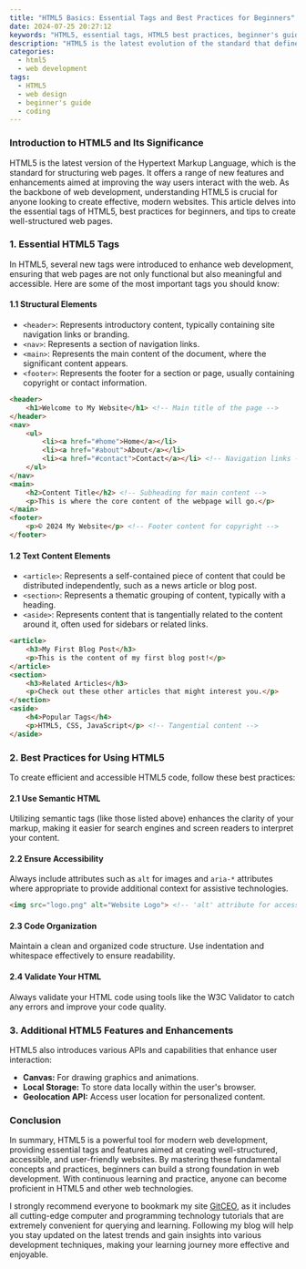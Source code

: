```yaml
---
title: "HTML5 Basics: Essential Tags and Best Practices for Beginners"
date: 2024-07-25 20:27:12
keywords: "HTML5, essential tags, HTML5 best practices, beginner's guide to HTML5, web development, HTML structure"
description: "HTML5 is the latest evolution of the standard that defines HTML. This article covers essential HTML5 tags, best practices for beginners, and tips for creating well-structured and efficient web pages. You'll learn about semantic HTML, accessibility, and modern web features that enhance user experience. Perfect for newcomers to web development, this guide provides hands-on examples and clear explanations, ensuring a solid understanding of HTML5 fundamentals."
categories:
  - html5
  - web development
tags:
  - HTML5
  - web design
  - beginner's guide
  - coding
---
```


### Introduction to HTML5 and Its Significance

HTML5 is the latest version of the Hypertext Markup Language, which is the standard for structuring web pages. It offers a range of new features and enhancements aimed at improving the way users interact with the web. As the backbone of web development, understanding HTML5 is crucial for anyone looking to create effective, modern websites. This article delves into the essential tags of HTML5, best practices for beginners, and tips to create well-structured web pages.

<!-- more -->

### 1. Essential HTML5 Tags

In HTML5, several new tags were introduced to enhance web development, ensuring that web pages are not only functional but also meaningful and accessible. Here are some of the most important tags you should know:

#### 1.1 Structural Elements
- `<header>`: Represents introductory content, typically containing site navigation links or branding.
- `<nav>`: Represents a section of navigation links.
- `<main>`: Represents the main content of the document, where the significant content appears.
- `<footer>`: Represents the footer for a section or page, usually containing copyright or contact information.

```html
<header>
    <h1>Welcome to My Website</h1> <!-- Main title of the page -->
</header>
<nav>
    <ul>
        <li><a href="#home">Home</a></li>
        <li><a href="#about">About</a></li>
        <li><a href="#contact">Contact</a></li> <!-- Navigation links -->
    </ul>
</nav>
<main>
    <h2>Content Title</h2> <!-- Subheading for main content -->
    <p>This is where the core content of the webpage will go.</p>
</main>
<footer>
    <p>© 2024 My Website</p> <!-- Footer content for copyright -->
</footer>
```

#### 1.2 Text Content Elements
- `<article>`: Represents a self-contained piece of content that could be distributed independently, such as a news article or blog post.
- `<section>`: Represents a thematic grouping of content, typically with a heading.
- `<aside>`: Represents content that is tangentially related to the content around it, often used for sidebars or related links.

```html
<article>
    <h3>My First Blog Post</h3>
    <p>This is the content of my first blog post!</p>
</article>
<section>
    <h3>Related Articles</h3>
    <p>Check out these other articles that might interest you.</p>
</section>
<aside>
    <h4>Popular Tags</h4>
    <p>HTML5, CSS, JavaScript</p> <!-- Tangential content -->
</aside>
```

### 2. Best Practices for Using HTML5

To create efficient and accessible HTML5 code, follow these best practices:

#### 2.1 Use Semantic HTML
Utilizing semantic tags (like those listed above) enhances the clarity of your markup, making it easier for search engines and screen readers to interpret your content.

#### 2.2 Ensure Accessibility
Always include attributes such as `alt` for images and `aria-*` attributes where appropriate to provide additional context for assistive technologies.

```html
<img src="logo.png" alt="Website Logo"> <!-- 'alt' attribute for accessibility -->
```

#### 2.3 Code Organization
Maintain a clean and organized code structure. Use indentation and whitespace effectively to ensure readability.

#### 2.4 Validate Your HTML
Always validate your HTML code using tools like the W3C Validator to catch any errors and improve your code quality.

### 3. Additional HTML5 Features and Enhancements

HTML5 also introduces various APIs and capabilities that enhance user interaction:

- **Canvas:** For drawing graphics and animations.
- **Local Storage:** To store data locally within the user's browser.
- **Geolocation API:** Access user location for personalized content.

### Conclusion

In summary, HTML5 is a powerful tool for modern web development, providing essential tags and features aimed at creating well-structured, accessible, and user-friendly websites. By mastering these fundamental concepts and practices, beginners can build a strong foundation in web development. With continuous learning and practice, anyone can become proficient in HTML5 and other web technologies.

I strongly recommend everyone to bookmark my site [GitCEO](https://gitceo.com), as it includes all cutting-edge computer and programming technology tutorials that are extremely convenient for querying and learning. Following my blog will help you stay updated on the latest trends and gain insights into various development techniques, making your learning journey more effective and enjoyable.